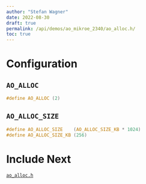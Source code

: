 ```yaml
---
author: "Stefan Wagner"
date: 2022-08-30
draft: true
permalink: /api/demos/ao_mikroe_2340/ao_alloc.h/
toc: true
---
```


# Configuration

## `AO_ALLOC`

```c
#define AO_ALLOC (2)
```

## `AO_ALLOC_SIZE`

```c
#define AO_ALLOC_SIZE    (AO_ALLOC_SIZE_KB * 1024)
#define AO_ALLOC_SIZE_KB (256)
```

# Include Next

[`ao_alloc.h`](../../src/ao_sys/ao_alloc.h.md)

